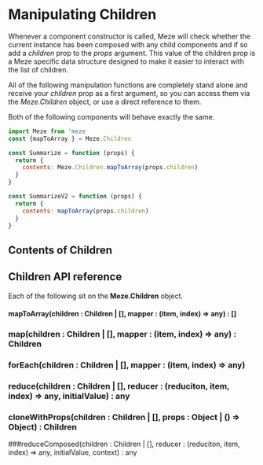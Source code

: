 # Manipulating Children

Whenever a component constructor is called, Meze will check whether the current instance has been composed with any child components and if so add a *children* prop to the *props* argument.
This value of the children prop is a Meze specific data structure designed to make it easier to interact with the list of children.

All of the following manipulation functions are completely stand alone and receive your *children* prop as a first argument, so you can access them via the *Meze.Children* object, or use a direct reference to them.

Both of the following components will behave exactly the same.
```js
import Meze from 'meze
const {mapToArray } = Meze.Children

const Summarize = function (props) {
  return {
    contents: Meze.Children.mapToArray(props.children)
  }
}

const SummarizeV2 = function (props) {
  return {
    contents: mapToArray(props.children)
  }
}
```

## Contents of Children

## Children API reference

Each of the following sit on the **Meze.Children** object.
#### mapToArray(children : Children | [], mapper : (item, index) => any) : []

### map(children : Children | [], mapper : (item, index) => any) : Children

### forEach(children : Children | [], mapper : (item, index) => any)

### reduce(children : Children | [], reducer : (reduciton, item, index) => any, initialValue) : any

### cloneWithProps(children : Children | [], props : Object | () => Object) : Children

###reduceComposed(children : Children | [], reducer : (reduciton, item, index) => any, initialValue, context) : any
  
###